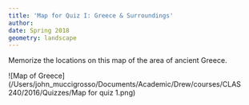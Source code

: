 ```yaml
---
title: 'Map for Quiz I: Greece & Surroundings'
author: 
date: Spring 2018
geometry: landscape
---
```



Memorize the locations on this map of the area of ancient Greece.

![Map of Greece](/Users/john_muccigrosso/Documents/Academic/Drew/courses/CLAS 240/2016/Quizzes/Map for quiz 1.png)
